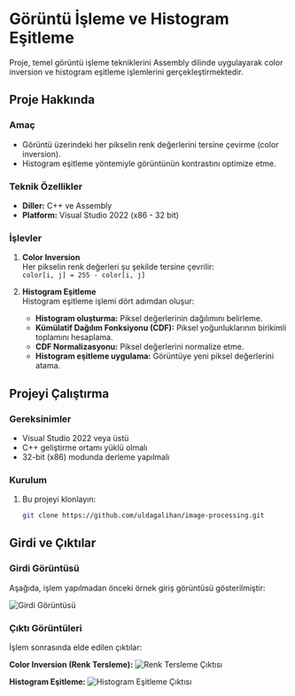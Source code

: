 # Görüntü İşleme ve Histogram Eşitleme

 Proje, temel görüntü işleme tekniklerini Assembly dilinde uygulayarak color inversion ve histogram eşitleme işlemlerini gerçekleştirmektedir.

## Proje Hakkında

### Amaç
- Görüntü üzerindeki her pikselin renk değerlerini tersine çevirme (color inversion).
- Histogram eşitleme yöntemiyle görüntünün kontrastını optimize etme.

### Teknik Özellikler
- **Diller:** C++ ve Assembly
- **Platform:** Visual Studio 2022 (x86 - 32 bit)


### İşlevler
1. **Color Inversion**  
   Her pikselin renk değerleri şu şekilde tersine çevrilir:  
   `color[i, j] = 255 - color[i, j]`
   
2. **Histogram Eşitleme**  
   Histogram eşitleme işlemi dört adımdan oluşur:
   - **Histogram oluşturma:** Piksel değerlerinin dağılımını belirleme.
   - **Kümülatif Dağılım Fonksiyonu (CDF):** Piksel yoğunluklarının birikimli toplamını hesaplama.
   - **CDF Normalizasyonu:** Piksel değerlerini normalize etme.
   - **Histogram eşitleme uygulama:** Görüntüye yeni piksel değerlerini atama.

## Projeyi Çalıştırma

### Gereksinimler
- Visual Studio 2022 veya üstü
- C++ geliştirme ortamı yüklü olmalı
- 32-bit (x86) modunda derleme yapılmalı

### Kurulum
1. Bu projeyi klonlayın:
   ```bash
   git clone https://github.com/uldagalihan/image-processing.git

## Girdi ve Çıktılar
### Girdi Görüntüsü
Aşağıda, işlem yapılmadan önceki örnek giriş görüntüsü gösterilmiştir:

![Girdi Görüntüsü](image-processing/input_image3.png)

### Çıktı Görüntüleri
İşlem sonrasında elde edilen çıktılar:

**Color Inversion (Renk Tersleme):**
![Renk Tersleme Çıktısı](image-processing/output_image1.png)

**Histogram Eşitleme:**
![Histogram Eşitleme Çıktısı](image-processing/output_image2.png)
